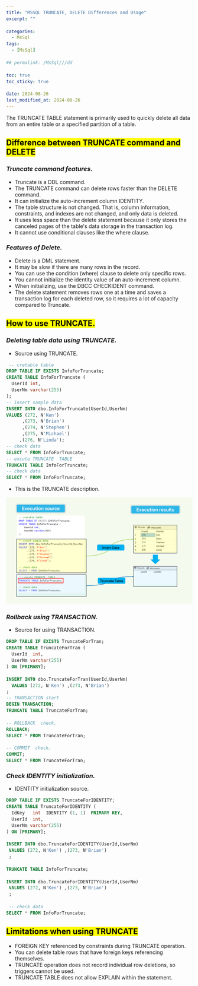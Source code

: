 ```yaml
---
title: "MSSQL TRUNCATE, DELETE Differences and Usage"
excerpt: ""

categories:
  - MsSql
tags:
  - [MsSql]

## permalink: /MsSql///dd

toc: true
toc_sticky: true
 
date: 2024-08-26
last_modified_at: 2024-08-26
---
```


The TRUNCATE TABLE statement is primarily used to quickly delete all data from an entire table or a specified partition of a table.

## <mark>Difference between TRUNCATE command and DELETE</mark>

### ***Truncate command features.***

- Truncate is a DDL command.
- The TRUNCATE command can delete rows faster than the DELETE command.
- It can initialize the auto-increment column IDENTITY.
- The table structure is not changed. That is, column information, constraints, and indexes are not changed, and only data is deleted.
- It uses less space than the delete statement because it only stores the canceled pages of the table's data storage in the transaction log.
- It cannot use conditional clauses like the where clause.

### ***Features of Delete.***

- Delete is a DML statement.
- It may be slow if there are many rows in the record.
- You can use the condition (where) clause to delete only specific rows.
- You cannot initialize the identity value of an auto-increment column.
- When initializing, use the DBCC CHECKIDENT command.
- The delete statement removes rows one at a time and saves a transaction log for each deleted row, so it requires a lot of capacity compared to Truncate.

## <mark>How to use TRUNCATE.</mark>

### ***Deleting table data using TRUNCATE.***

- Source using TRUNCATE.

```sql
 -- cretable table
DROP TABLE IF EXISTS InfoForTruncate;
CREATE TABLE InfoForTruncate (
  UserId int,
  UserNm varchar(255) 
); 
-- insert sample data 
INSERT INTO dbo.InfoForTruncate(UserId,UserNm) 
VALUES (272, N'Ken')
      ,(273, N'Brian')
      ,(274, N'Stephen')
      ,(275, N'Michael')
     ,(276, N'Linda');
-- check data
SELECT * FROM InfoForTruncate; 
-- excute TRUNCATE  TABLE 
TRUNCATE TABLE InfoForTruncate;
-- check data
SELECT * FROM InfoForTruncate;
```

- This is the TRUNCATE description.

![TRUNCATE, DELETE Differences and Usage](/assets/images/postsImages/MsSql/1035_Eng_etc_TRUNCATE/1.png)

### ***Rollback using TRANSACTION.***

- Source for using TRANSACTION.

```sql
DROP TABLE IF EXISTS TruncateForTran;
CREATE TABLE TruncateForTran ( 
  UserId  int,
  UserNm varchar(255)  
) ON [PRIMARY];

INSERT INTO dbo.TruncateForTran(UserId,UserNm) 
  VALUES (272, N'Ken') ,(273, N'Brian')
;
-- TRANSACTION start
BEGIN TRANSACTION;
TRUNCATE TABLE TruncateForTran;

-- ROLLBACK  check.
ROLLBACK;
SELECT * FROM TruncateForTran;

-- COMMIT  check.
COMMIT;
SELECT * FROM TruncateForTran;
```

### ***Check IDENTITY initialization.***

- IDENTITY initialization source.

```sql
DROP TABLE IF EXISTS TruncateForIDENTITY;
CREATE TABLE TruncateForIDENTITY (
  IdKey   int  IDENTITY (1, 1)  PRIMARY KEY,
  UserId  int,
  UserNm varchar(255)  
) ON [PRIMARY];

INSERT INTO dbo.TruncateForIDENTITY(UserId,UserNm) 
 VALUES (272, N'Ken') ,(273, N'Brian')
 ;

TRUNCATE TABLE InfoForTruncate;

INSERT INTO dbo.TruncateForIDENTITY(UserId,UserNm) 
 VALUES (272, N'Ken') ,(273, N'Brian')
 ;

 -- check data
SELECT * FROM InfoForTruncate;
```

## <mark>Limitations when using TRUNCATE</mark>

- FOREIGN KEY referenced by constraints during TRUNCATE operation.
- You can delete table rows that have foreign keys referencing themselves.
- TRUNCATE operation does not record individual row deletions, so triggers cannot be used.
- TRUNCATE TABLE does not allow EXPLAIN within the statement.
